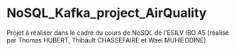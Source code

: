 # NoSQL_Kafka_project_AirQuality
Projet à réaliser dans le cadre du cours de NoSQL de l'ESILV IBO A5 (réalisé par Thomas HUBERT, Thibault CHASSEFAIRE et Wael MUHIEDDINE)
